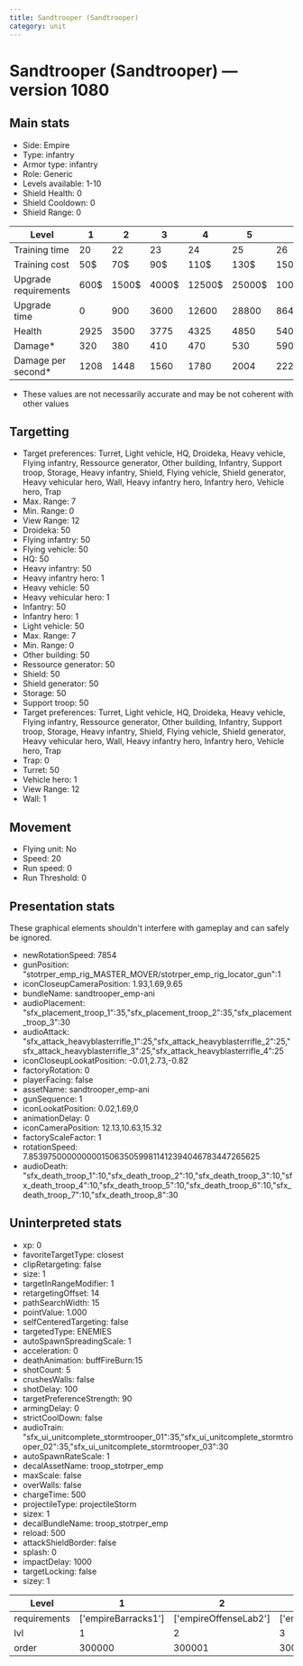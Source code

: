 ```yaml
---
title: Sandtrooper (Sandtrooper)
category: unit
---
```


# Sandtrooper (Sandtrooper) — version 1080

## Main stats

  * Side: Empire
  * Type: infantry
  * Armor type: infantry
  * Role: Generic
  * Levels available: 1-10
  * Shield Health: 0
  * Shield Cooldown: 0
  * Shield Range: 0

|Level               |1   |2    |3    |4     |5     |6      |7      |8      |9       |10      |
|--------------------|----|-----|-----|------|------|-------|-------|-------|--------|--------|
|Training time       |20  |22   |23   |24    |25    |26     |27     |28     |29      |30      |
|Training cost       |50$ |70$  |90$  |110$  |130$  |150$   |170$   |200$   |210$    |230$    |
|Upgrade requirements|600$|1500$|4000$|12500$|25000$|100000$|160000$|320000$|1000000$|1750000$|
|Upgrade time        |0   |900  |3600 |12600 |28800 |86400  |172800 |302400 |432000  |691200  |
|Health              |2925|3500 |3775 |4325  |4850  |5400   |5950   |6475   |7025    |8100    |
|Damage*             |320 |380  |410  |470   |530   |590    |640    |700    |760     |880     |
|Damage per second*  |1208|1448 |1560 |1780  |2004  |2228   |2448   |2672   |2896    |3340    |

* These values are not necessarily accurate and may be not coherent with other values

## Targetting

  * Target preferences: Turret, Light vehicle, HQ, Droideka, Heavy vehicle, Flying infantry, Ressource generator, Other building, Infantry, Support troop, Storage, Heavy infantry, Shield, Flying vehicle, Shield generator, Heavy vehicular hero, Wall, Heavy infantry hero, Infantry hero, Vehicle hero, Trap
  * Max. Range: 7
  * Min. Range: 0
  * View Range: 12
  * Droideka: 50
  * Flying infantry: 50
  * Flying vehicle: 50
  * HQ: 50
  * Heavy infantry: 50
  * Heavy infantry hero: 1
  * Heavy vehicle: 50
  * Heavy vehicular hero: 1
  * Infantry: 50
  * Infantry hero: 1
  * Light vehicle: 50
  * Max. Range: 7
  * Min. Range: 0
  * Other building: 50
  * Ressource generator: 50
  * Shield: 50
  * Shield generator: 50
  * Storage: 50
  * Support troop: 50
  * Target preferences: Turret, Light vehicle, HQ, Droideka, Heavy vehicle, Flying infantry, Ressource generator, Other building, Infantry, Support troop, Storage, Heavy infantry, Shield, Flying vehicle, Shield generator, Heavy vehicular hero, Wall, Heavy infantry hero, Infantry hero, Vehicle hero, Trap
  * Trap: 0
  * Turret: 50
  * Vehicle hero: 1
  * View Range: 12
  * Wall: 1

## Movement

  * Flying unit: No
  * Speed: 20
  * Run speed: 0
  * Run Threshold: 0

## Presentation stats

These graphical elements shouldn't interfere with gameplay and can safely be ignored.

  * newRotationSpeed: 7854
  * gunPosition: "stotrper_emp_rig_MASTER_MOVER/stotrper_emp_rig_locator_gun":1
  * iconCloseupCameraPosition: 1.93,1.69,9.65
  * bundleName: sandtrooper_emp-ani
  * audioPlacement: "sfx_placement_troop_1":35,"sfx_placement_troop_2":35,"sfx_placement_troop_3":30
  * audioAttack: "sfx_attack_heavyblasterrifle_1":25,"sfx_attack_heavyblasterrifle_2":25,"sfx_attack_heavyblasterrifle_3":25,"sfx_attack_heavyblasterrifle_4":25
  * iconCloseupLookatPosition: -0.01,2.73,-0.82
  * factoryRotation: 0
  * playerFacing: false
  * assetName: sandtrooper_emp-ani
  * gunSequence: 1
  * iconLookatPosition: 0.02,1.69,0
  * animationDelay: 0
  * iconCameraPosition: 12.13,10.63,15.32
  * factoryScaleFactor: 1
  * rotationSpeed: 7.8539750000000001506350599811412394046783447265625
  * audioDeath: "sfx_death_troop_1":10,"sfx_death_troop_2":10,"sfx_death_troop_3":10,"sfx_death_troop_4":10,"sfx_death_troop_5":10,"sfx_death_troop_6":10,"sfx_death_troop_7":10,"sfx_death_troop_8":30

## Uninterpreted stats

  * xp: 0
  * favoriteTargetType: closest
  * clipRetargeting: false
  * size: 1
  * targetInRangeModifier: 1
  * retargetingOffset: 14
  * pathSearchWidth: 15
  * pointValue: 1.000
  * selfCenteredTargeting: false
  * targetedType: ENEMIES
  * autoSpawnSpreadingScale: 1
  * acceleration: 0
  * deathAnimation: buffFireBurn:15
  * shotCount: 5
  * crushesWalls: false
  * shotDelay: 100
  * targetPreferenceStrength: 90
  * armingDelay: 0
  * strictCoolDown: false
  * audioTrain: "sfx_ui_unitcomplete_stormtrooper_01":35,"sfx_ui_unitcomplete_stormtrooper_02":35,"sfx_ui_unitcomplete_stormtrooper_03":30
  * autoSpawnRateScale: 1
  * decalAssetName: troop_stotrper_emp
  * maxScale: false
  * overWalls: false
  * chargeTime: 500
  * projectileType: projectileStorm
  * sizex: 1
  * decalBundleName: troop_stotrper_emp
  * reload: 500
  * attackShieldBorder: false
  * splash: 0
  * impactDelay: 1000
  * targetLocking: false
  * sizey: 1

|Level       |1                  |2                    |3                    |4                    |5                    |6                    |7                    |8                    |9                    |10                    |
|------------|-------------------|---------------------|---------------------|---------------------|---------------------|---------------------|---------------------|---------------------|---------------------|----------------------|
|requirements|['empireBarracks1']|['empireOffenseLab2']|['empireOffenseLab3']|['empireOffenseLab4']|['empireOffenseLab5']|['empireOffenseLab6']|['empireOffenseLab7']|['empireOffenseLab8']|['empireOffenseLab9']|['empireOffenseLab10']|
|lvl         |1                  |2                    |3                    |4                    |5                    |6                    |7                    |8                    |9                    |10                    |
|order       |300000             |300001               |300002               |300003               |300004               |300005               |300006               |300007               |300008               |300009                |

